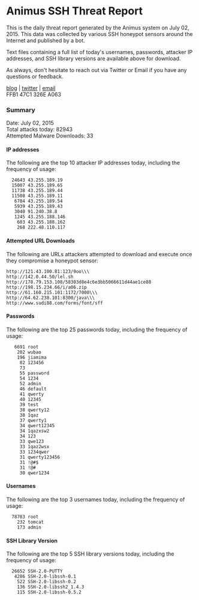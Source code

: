 # Animus SSH Threat Report

This is the daily threat report generated by the Animus system on July 02, 2015. This data was collected by various SSH honeypot sensors around the Internet and published by a bot.  

Text files containing a full list of today's usernames, passwords, attacker IP addresses, and SSH library versions are available above for download.  

As always, don't hesitate to reach out via Twitter or Email if you have any questions or feedback.  

[blog](http://morris.guru) | [twitter](https://twitter.com/andrew___morris) | [email](mailto:andrew@morris.guru)  
FFB1 47C1 326E A063  

### Summary

Date: July 02, 2015  
Total attacks today: 82943  
Attempted Malware Downloads: 33 

#### IP addresses
The following are the top 10 attacker IP addresses today, including the frequency of usage:
```
  24643 43.255.189.19
  15007 43.255.189.65
  11738 43.255.189.44
  11508 43.255.189.11
   6784 43.255.189.54
   5939 43.255.189.43
   3040 91.240.38.8
   1245 43.255.188.146
    603 43.255.188.162
    268 222.48.110.117
```

#### Attempted URL Downloads
The following are URLs attackers attempted to download and execute once they compromise a honeypot sensor:
```
http://121.43.100.81:123/9oo\\\
http://142.0.44.50/lel.sh
http://178.79.153.108/58303d8e4c6e3bb5066611d44ae1ce88
http://198.15.234.66/i/a06.zip
http://61.160.215.101:1172/7000\\\
http://64.62.238.101:8300/java\\\
http://www.sudi88.com/forms/font/sff
```

#### Passwords
The following are the top 25 passwords today, including the frequency of usage:
```
   6691 root
    202 wubao
    196 jiamima
     82 123456
     73 
     55 password
     54 1234
     52 admin
     46 default
     41 qwerty
     40 12345
     39 test
     38 qwerty12
     38 1qaz
     37 qwerty1
     34 qwert12345
     34 1qazxsw2
     34 123
     33 qwe123
     33 1qaz2wsx
     33 1234qwer
     31 qwerty123456
     31 !@#$
     31 !@#
     30 qwer1234
```

#### Usernames
The following are the top 3 usernames today, including the frequency of usage:
```
  78783 root
    232 tomcat
    173 admin
```

#### SSH Library Version
The following are the top 5 SSH library versions today, including the frequency of usage:
```
  26652 SSH-2.0-PUTTY
   4286 SSH-2.0-libssh-0.1
    522 SSH-2.0-libssh-0.2
    136 SSH-2.0-libssh2_1.4.3
    115 SSH-2.0-libssh-0.5.2
```
